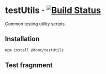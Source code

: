 # testUtils &middot; [![Build Status](https://travis-ci.com/domxjs/domx.svg?branch=packages/testUtils)](https://travis-ci.com/domxjs/domx)

Common testing utility scripts.

## Installation
```sh
npm install @domx/testUtils
```
## Test fragnment
